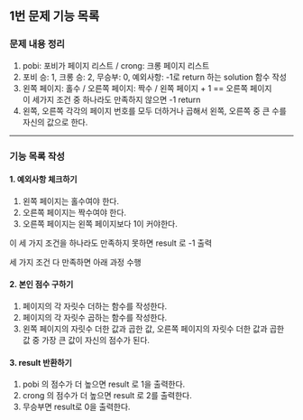 ## 1번 문제 기능 목록

### 문제 내용 정리
1. pobi: 포비가 페이지 리스트 / crong: 크롱 페이지 리스트
2. 포비 승: 1, 크롱 승: 2, 무승부: 0, 예외사항: -1로 return 하는 solution 함수 작성
2. 왼쪽 페이지: 홀수 / 오른쪽 페이지: 짝수 / 왼쪽 페이지 + 1 == 오른쪽 페이지<br/>
   이 세가지 조건 중 하나라도 만족하지 않으면 -1 return
3. 왼쪽, 오른쪽 각각의 페이지 번호를 모두 더하거나 곱해서 왼쪽, 오른쪽 중 큰 수를 자신의 값으로 한다.

---

### 기능 목록 작성
#### 1. 예외사항 체크하기
1. 왼쪽 페이지는 홀수여야 한다.
2. 오른쪽 페이지는 짝수여야 한다.
3. 오른쪽 페이지는 왼쪽 페이지보다 1이 커야한다. 

이 세 가지 조건을 하나라도 만족하지 못하면 result 로 -1 출력

세 가지 조건 다 만족하면 아래 과정 수행

#### 2. 본인 점수 구하기
1. 페이지의 각 자릿수 더하는 함수를 작성한다.
2. 페이지의 각 자릿수 곱하는 함수를 작성한다.
3. 왼쪽 페이지의 자릿수 더한 값과 곱한 값, 오른쪽 페이지의 자릿수 더한 값과 곱한 값 중 가장 큰 값이 자신의 점수가 된다.

#### 3. result 반환하기
1. pobi 의 점수가 더 높으면 result 로 1을 출력한다.
2. crong 의 점수가 더 높으면 result 로 2를 출력한다.
3. 무승부면 result로 0을 출력한다.
